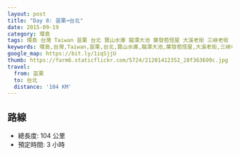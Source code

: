 ```yaml
---
layout: post
title: "Day 8: 苗栗➟台北"
date: 2015-09-19
category: 環島
tags: 環島 台灣 Taiwan 苗栗 台北 寶山水庫 龍潭大池 葉發苞怪屋 大溪老街 三峽老街
keywords: 環島,台灣,Taiwan,苗栗,台北,寶山水庫,龍潭大池,葉發苞怪屋,大溪老街,三峽老街
google_map: https://bit.ly/1iqSjjU
thumb: https://farm6.staticflickr.com/5724/21201412352_28f363699c.jpg
travel:
  from: 苗栗
  to: 台北
  distance: '104 KM'
---
```


## 路線

- 總長度: 104 公里
- 預定時間: 3 小時
